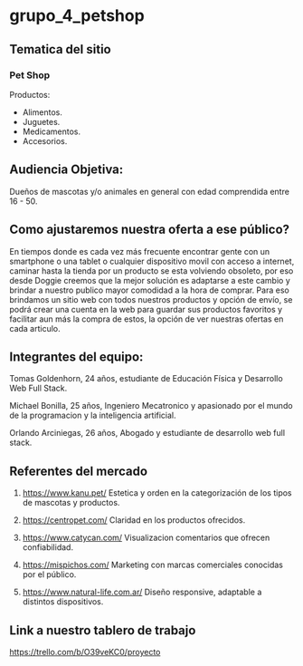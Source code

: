 # grupo_4_petshop
 
## Tematica del sitio

### Pet Shop

Productos:

* Alimentos.
* Juguetes.
* Medicamentos.
* Accesorios.


## Audiencia Objetiva:

Dueños de mascotas y/o animales en general con edad comprendida 
entre 16 - 50.

## Como ajustaremos nuestra oferta a ese público?

En tiempos donde es cada vez más frecuente encontrar gente con un smartphone o una tablet o cualquier dispositivo movil con acceso a internet, caminar hasta la tienda por un producto se esta volviendo obsoleto, por eso desde Doggie creemos que la mejor solución es adaptarse a este cambio y brindar a nuestro publico mayor comodidad a la hora de comprar. Para eso brindamos un sitio web con todos nuestros productos y opción de envío, se podrá crear una cuenta en la web para guardar sus productos favoritos y facilitar aun más la compra de estos, la opción de ver nuestras ofertas en cada articulo.


 ## Integrantes del equipo:

Tomas Goldenhorn, 24 años, estudiante de Educación Física y Desarrollo Web Full Stack.

Michael Bonilla, 25 años, Ingeniero Mecatronico y apasionado por el mundo de la programacion y la inteligencia artificial.

Orlando Arciniegas, 26 años, Abogado y estudiante de desarrollo web full stack.

## Referentes del mercado

1. https://www.kanu.pet/
Estetica y orden en la categorización de los tipos de mascotas y productos.

2. https://centropet.com/
Claridad en los productos ofrecidos.

3. https://www.catycan.com/
Visualizacion comentarios que ofrecen confiabilidad.

4. https://mispichos.com/
Marketing con marcas comerciales conocidas por el público.

5. https://www.natural-life.com.ar/
Diseño responsive, adaptable a distintos dispositivos.

## Link a nuestro tablero de trabajo

https://trello.com/b/O39veKC0/proyecto
